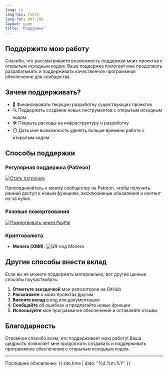 ```yaml
---
lang: ru
lang-niv: fonto
lang-ref: 007-jbk
layout: page
title: 'Поддержка'
---
```


## Поддержите мою работу

Спасибо, что рассматриваете возможность поддержки моих проектов с открытым исходным кодом. Ваша поддержка помогает мне продолжать разрабатывать и поддерживать качественное программное обеспечение для сообщества.

## Зачем поддерживать?

- 🚀 Финансировать текущую разработку существующих проектов
- 🔍 Поддержать создание новых инструментов с открытым исходным кодом
- 🛠️ Покрыть расходы на инфраструктуру и разработку
- ⏱️ Дать мне возможность уделять больше времени работе с открытым кодом

## Способы поддержки

### Регулярная поддержка (Patreon)

[![Стать патроном](https://img.shields.io/badge/Support_on_Patreon-F96854?style=for-the-badge&logo=patreon&logoColor=white)](https://www.patreon.com/Nsfr750)

Присоединяйтесь к моему сообществу на Patreon, чтобы получить ранний доступ к новым функциям, эксклюзивные обновления и контент из-за кулис.

### Разовые пожертвования

[![Пожертвовать через PayPal](https://img.shields.io/badge/Donate_with_PayPal-00457C?style=for-the-badge&logo=paypal&logoColor=white)](https://paypal.me/3dmega)

### Криптовалюта

- **Monero (XMR)**:
  ![QR-код Monero](https://api.qrserver.com/v1/create-qr-code/?size=200x200&data=monero:47Jc6MC47WJVFhiQFYwHyBNQP5BEsjUPG6tc8R37FwcTY8K5Y3LvFzveSXoGiaDQSxDrnCUBJ5WBj6Fgmsfix8VPD4w3gXF)

## Другие способы внести вклад

Если вы не можете поддержать материально, вот другие ценные способы поучаствовать:

1. **Отметьте звездочкой** мои репозитории на GitHub
2. **Расскажите** о моих проектах другим
3. **Внесите вклад** в код или документацию
4. **Сообщайте** об ошибках и предлагайте новые функции
5. **Используйте** мое программное обеспечение и оставляйте отзывы

## Благодарность

Огромное спасибо всем, кто поддерживает мою работу! Ваша щедрость позволяет мне продолжать создавать и поддерживать программное обеспечение с открытым исходным кодом.

---

Последнее обновление: {{ site.time | date: "%d.%m.%Y" }}
